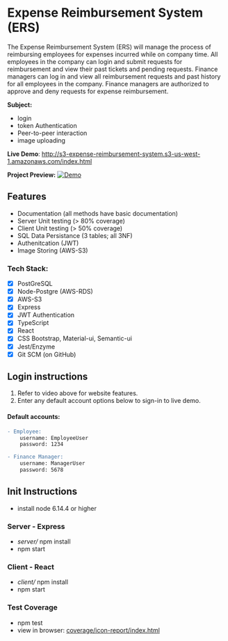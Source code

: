 # Expense Reimbursement System (ERS)
The Expense Reimbursement System (ERS) will manage the process of reimbursing employees for expenses incurred while on company time. All employees in the company can login and submit requests for reimbursement and view their past tickets and pending requests. Finance managers can log in and view all reimbursement requests and past history for all employees in the company. Finance managers are authorized to approve and deny requests for expense reimbursement.

**Subject:**
- login 
- token Authentication
- Peer-to-peer interaction
- image uploading

**Live Demo**: http://s3-expense-reimbursement-system.s3-us-west-1.amazonaws.com/index.html

**Project Preview:**
[![Demo](https://github.com/chriscastaneda/rev-p1-expense-reimbursement-system/blob/master/assets/img/demo_snip.PNG)](https://drive.google.com/file/d/1oSlsYX0GcenCaFCzxPvDs2pmb5mroEO3/view?usp=sharing)

## Features
- Documentation (all methods have basic documentation)
- Server Unit testing (> 80% coverage)
- Client Unit testing (> 50% coverage)
- SQL Data Persistance (3 tables; all 3NF)
- Authenitcation (JWT)
- Image Storing (AWS-S3)

### Tech Stack:
- [x] PostGreSQL
- [x] Node-Postgre (AWS-RDS)
- [x] AWS-S3
- [x] Express
- [x] JWT Authentication
- [x] TypeScript
- [x] React
- [x] CSS Bootstrap, Material-ui, Semantic-ui
- [x] Jest/Enzyme
- [x] Git SCM (on GitHub)

## Login instructions
1. Refer to video above for website features. 
2. Enter any default account options below to sign-in to live demo.

<div id="anchor">

#### Default accounts:

</div> 

```diff
- Employee:
    username: EmployeeUser
    password: 1234

- Finance Manager:
    username: ManagerUser
    password: 5678
```

## Init Instructions
- install node 6.14.4 or higher

### Server - Express
- _server/_ npm install
- npm start

### Client - React
- _client/_ npm install
- npm start


### Test Coverage
  - npm test
  - view in browser: [coverage/icon-report/index.html](coverage/icon-report/index.html)


